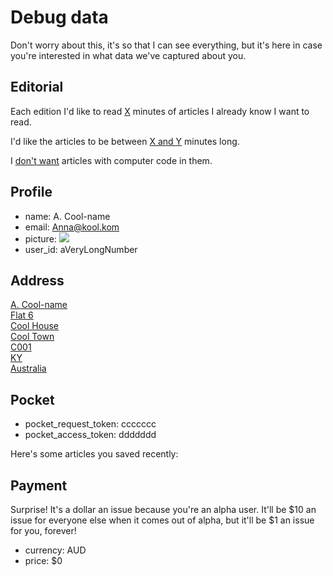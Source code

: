 # Debug data

Don't worry about this, it's so that I can see everything, but it's here in case
you're interested in what data we've captured about you.

## Editorial

Each edition I'd like to read <a href="/editorial"><span class="minutes_of_content_wanted">X</span></a> minutes of articles I already know I want to read.

I'd like the articles to be between <a href="/editorial"><span class="shortest_article">X</span> and <span class="longest_article">Y</span></a> minutes long.

I <a href="/editorial"><span class="allow_code">don't</span> want</a> articles with computer code in them.

<!-- <li>weeks_to_select_from: <span class="weeks_to_select_from"></span></li> -->

## Profile

- name: <span class="name">A. Cool-name</span>
- email: <span class="email">Anna@kool.kom</span>
- picture: <img class="img-circle profile-preview" src="https://placebear.com/100/100">
- user_id: <span class="user_id monospace">aVeryLongNumber</span>

## Address

<a href="/address">
    <span class="name">A. Cool-name</span>
    <br><span class="address1">Flat 6</span>
    <br><span class="address2">Cool House</span>
    <br><span class="city">Cool Town</span>
    <br><span class="postal_code">C001</span>
    <br><span class="state">KY</span>
    <br><span class="country">Australia</span></a>

## Pocket

- pocket_request_token: <span class="pocket_request_token monospace">ccccccc</span>
- pocket_access_token: <span class="pocket_access_token monospace">ddddddd</span>

Here's some articles you saved recently:

<ul id="articlelist"></ul>

## Payment

Surprise! It's a dollar an issue because you're an alpha user. It'll be $10 an 
issue for everyone else when it comes out of alpha, but it'll be $1 an issue
for you, forever!

- currency: <span class="currency">AUD</span>
- price: <span class="price">\$0</span>

